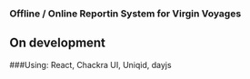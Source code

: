 ### Offline / Online Reportin System for Virgin Voyages

## On development

###Using: React, Chackra UI, Uniqid, dayjs
